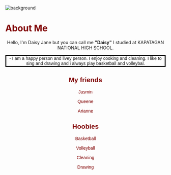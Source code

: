 
![background](https://github.com/user-attachments/assets/524b709a-a184-4e44-9357-983280f14a10)
<!DOCTYPE html>
<html lang="en">
<head>
    <meta charset="UTF-8">
    <meta name="viewport" content="width=, initial-scale=1.0">
    
</head>
<body background="background.jpg" style="background-repeat: no repeat; background-size: cover;">
    <h1 style="color:maroon;"> About Me</h1>
    <p style=" text-align:center;"> Hello, I'm Daisy Jane but you can call me <b>"Daisy"</b> I studied at KAPATAGAN NATIONAL HIGH SCHOOL.</p>
    <p style="font-family: Arial, Helvetica, sans-serif; text-align: center; font-family: 'Franklin Gothic Medium', 'Arial Narrow', Arial, sans-serif; border: solid black"> - I am a happy person and livey person. I enjoy cooking and cleaning. I like to sing and drawing and i always play basketball and volleybal.</p>
    <div style="color: maroon; font-family: 'Gill Sans', 'Gill Sans MT', Calibri, 'Trebuchet MS', sans-serif; text-align: center;">
        <h2> My friends</h2>
        <p> Jasmin</p>
        <p> Queene</p>
        <p> Arianne</p>
    </div>
    <div style="color: maroon;font-family: 'Gill Sans', 'Gill Sans MT', Calibri, 'Trebuchet MS', sans-serif; text-align: center;">
        <h2> Hoobies</h2>
        <p> Basketball</p>
        <p> Volleyball</p>
        <p>Cleaning</p>
        <p> Drawing</p>
    </div>
</body>
</html>
